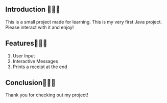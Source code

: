 Introduction 🍛🍜🍣
---------
This is a small project made for learning. This is my very first Java project. Please interact with it and enjoy!

Features🍙🍱🥒
-----
1. User Input
2. Interactive Messages
3. Prints a receipt at the end

Conclusion🍵🧋🥛
----
Thank you for checking out my project!
